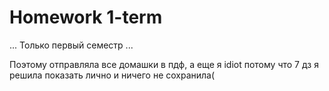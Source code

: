 # Homework 1-term

... Только первый семестр ...

Поэтому отправляла все домашки в пдф, а еще я idiot потому что 7 дз я решила показать лично и ничего не сохранила(
